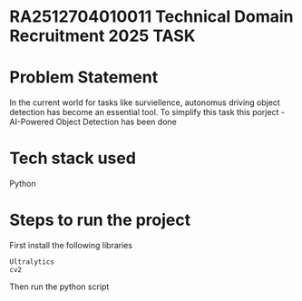 # RA2512704010011 Technical Domain Recruitment 2025 TASK
# Problem Statement
In the current world for tasks like surviellence, autonomus driving object detection has become an essential tool. To simplify this task this porject - AI-Powered Object Detection has been done
# Tech stack used
Python 
# Steps to run the project
First install the following libraries
```
Ultralytics
cv2
```
Then run the python script 

